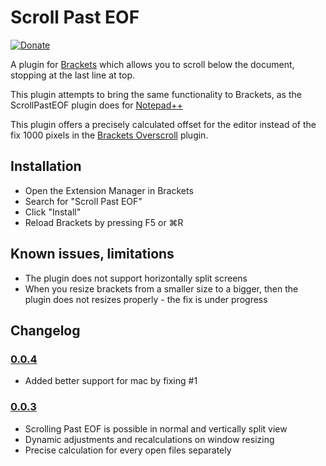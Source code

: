 # Scroll Past EOF

[![Donate](https://img.shields.io/badge/Donate-PayPal-green.svg)](https://www.paypal.com/cgi-bin/webscr?cmd=_s-xclick&hosted_button_id=DUULEQT9M8E3Q)

A plugin for [Brackets](https://github.com/adobe/brackets/)
which allows you to scroll below the document, stopping at the last line at top.

This plugin attempts to bring the same functionality to Brackets, as the
ScrollPastEOF plugin does for [Notepad++](https://notepad-plus-plus.org/)

This plugin offers a precisely calculated offset for the editor instead of the
fix 1000 pixels in the [Brackets Overscroll](https://github.com/Emmeran/brackets-overscroll)
plugin.

## Installation

* Open the Extension Manager in Brackets
* Search for "Scroll Past EOF"
* Click "Install"
* Reload Brackets by pressing F5 or ⌘R

## Known issues, limitations

* The plugin does not support horizontally split screens
* When you resize brackets from a smaller size to a bigger, then the plugin does
not resizes properly - the fix is under progress

## Changelog

### [0.0.4](https://github.com/meszaros-lajos-gyorgy/brackets-scroll-past-eof/releases/tag/0.0.4)

* Added better support for mac by fixing #1

### [0.0.3](https://github.com/meszaros-lajos-gyorgy/brackets-scroll-past-eof/releases/tag/0.0.3)

* Scrolling Past EOF is possible in normal and vertically split view
* Dynamic adjustments and recalculations on window resizing
* Precise calculation for every open files separately
